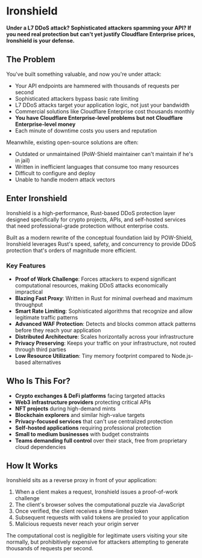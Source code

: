 # Ironshield

**Under a L7 DDoS attack? Sophisticated attackers spamming your API? If you need real protection but can't yet justify Cloudflare Enterprise prices, Ironshield is your defense.**

## The Problem

You've built something valuable, and now you're under attack:

- Your API endpoints are hammered with thousands of requests per second
- Sophisticated attackers bypass basic rate limiting
- L7 DDoS attacks target your application logic, not just your bandwidth
- Commercial solutions like Cloudflare Enterprise cost thousands monthly
- **You have Cloudflare Enterprise-level problems but not Cloudflare Enterprise-level money**
- Each minute of downtime costs you users and reputation

Meanwhile, existing open-source solutions are often:
- Outdated or unmaintained (PoW-Shield maintainer can't maintain if he's in jail)
- Written in inefficient languages that consume too many resources
- Difficult to configure and deploy
- Unable to handle modern attack vectors

## Enter Ironshield

Ironshield is a high-performance, Rust-based DDoS protection layer designed specifically for crypto projects, APIs, and self-hosted services that need professional-grade protection without enterprise costs.

Built as a modern rewrite of the conceptual foundation laid by POW-Shield, Ironshield leverages Rust's speed, safety, and concurrency to provide DDoS protection that's orders of magnitude more efficient.

### Key Features

- **Proof of Work Challenge**: Forces attackers to expend significant computational resources, making DDoS attacks economically impractical
- **Blazing Fast Proxy**: Written in Rust for minimal overhead and maximum throughput
- **Smart Rate Limiting**: Sophisticated algorithms that recognize and allow legitimate traffic patterns
- **Advanced WAF Protection**: Detects and blocks common attack patterns before they reach your application
- **Distributed Architecture**: Scales horizontally across your infrastructure
- **Privacy Preserving**: Keeps your traffic on your infrastructure, not routed through third parties
- **Low Resource Utilization**: Tiny memory footprint compared to Node.js-based alternatives

## Who Is This For?

- **Crypto exchanges & DeFi platforms** facing targeted attacks
- **Web3 infrastructure providers** protecting critical APIs
- **NFT projects** during high-demand mints
- **Blockchain explorers** and similar high-value targets
- **Privacy-focused services** that can't use centralized protection
- **Self-hosted applications** requiring professional protection
- **Small to medium businesses** with budget constraints
- **Teams demanding full control** over their stack, free from proprietary cloud dependencies

## How It Works

Ironshield sits as a reverse proxy in front of your application:

1. When a client makes a request, Ironshield issues a proof-of-work challenge
2. The client's browser solves the computational puzzle via JavaScript
3. Once verified, the client receives a time-limited token
4. Subsequent requests with valid tokens are proxied to your application
5. Malicious requests never reach your origin server

The computational cost is negligible for legitimate users visiting your site normally, but prohibitively expensive for attackers attempting to generate thousands of requests per second.
